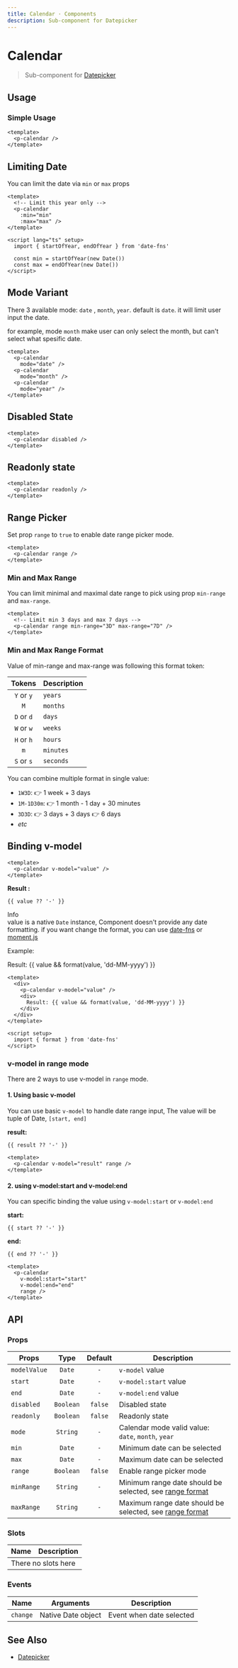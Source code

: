 ```yaml
---
title: Calendar · Components
description: Sub-component for Datepicker
---
```


<script setup>
  import pCalendar from "./Calendar.vue"
  import Banner from "../banner/Banner.vue"
  import { ref } from "vue-demi"
  import { format, startOfYear, endOfYear, endOfMonth } from 'date-fns'

  const value = ref()

  const result = ref()
  const start  = ref()
  const end    = ref()

  const min = startOfYear(new Date())
  const max = endOfYear(new Date())

  const thisMonth = endOfMonth(new Date())
</script>

# Calendar

> Sub-component for [Datepicker](/components/datepicker/)

## Usage

### Simple Usage

<preview>
  <p-calendar />
</preview>

```vue
<template>
  <p-calendar />
</template>
```

## Limiting Date

You can limit the date via `min` or `max` props

<preview>
  <p-calendar
    :min="min"
    :max="max" />
</preview>

```vue
<template>
  <!-- Limit this year only -->
  <p-calendar
    :min="min"
    :max="max" />
</template>

<script lang="ts" setup>
  import { startOfYear, endOfYear } from 'date-fns'

  const min = startOfYear(new Date())
  const max = endOfYear(new Date())
</script>
```

## Mode Variant

There 3 available mode: `date` , `month`, `year`. default is `date`. it will limit user input the date.

for example, mode `month` make user can only select the month, but can't select what spesific date.

<preview class="flex-col items-center space-y-2">
  <p-calendar
    mode="date" />
  <p-calendar
    mode="month" />
  <p-calendar
    mode="year" />
</preview>

```vue
<template>
  <p-calendar
    mode="date" />
  <p-calendar
    mode="month" />
  <p-calendar
    mode="year" />
</template>
```

## Disabled State

<preview class="flex-col items-center space-y-2">
  <p-calendar disabled />
</preview>

```vue
<template>
  <p-calendar disabled />
</template>
```

## Readonly state

<preview>
  <p-calendar readonly />
</preview>

```vue
<template>
  <p-calendar readonly />
</template>
```

## Range Picker

Set prop `range` to `true` to enable date range picker mode.

<preview>
  <p-calendar range />
</preview>

```vue
<template>
  <p-calendar range />
</template>
```

### Min and Max Range

You can limit minimal and maximal date range to pick using prop `min-range` and `max-range`.

<preview>
  <p-calendar range min-range="3D" max-range="7D" />
</preview>

```vue
<template>
  <!-- Limit min 3 days and max 7 days -->
  <p-calendar range min-range="3D" max-range="7D" />
</template>
```

### Min and Max Range Format

Value of min-range and max-range was following this format token:

|   Tokens   | Description |
|:----------:|-------------|
| `Y` or `y` | `years`     |
|    `M`     | `months`    |
| `D` or `d` | `days`      |
| `W` or `w` | `weeks`     |
| `H` or `h` | `hours`     |
|    `m`     | `minutes`   |
| `S` or `s` | `seconds`   |

You can combine multiple format in single value:

- `1W3D`: 👉 1 week + 3 days
- `1M-1D30m`: 👉 1 month - 1 day + 30 minutes
- `3D3D`: 👉 3 days + 3 days 👉 6 days
- *etc*


## Binding v-model

<preview>
  <p-calendar v-model="value" />
</preview>

```vue
<template>
  <p-calendar v-model="value" />
</template>
```

**Result :**

<pre class="max-w-full truncate"><code>{{ value ?? '-' }}</code></pre>

<Banner class="mt-4">
  <div class="font-semibold">
    Info
  </div>
  <div class="text-sm">
    value is a native <code>Date</code> instance, Component doesn't provide any date formatting. if you want change the format, you can use <a href="https://date-fns.org/">date-fns</a> or <a href="https://momentjs.com/">moment.js</a>
  </div>
</Banner>

Example:

<preview>
  <div>
    <p-calendar v-model="value" />
    <div class="mt-4">
      Result: {{ value && format(value, 'dd-MM-yyyy') }}
    </div>
  </div>
</preview>

```vue
<template>
  <div>
    <p-calendar v-model="value" />
    <div>
      Result: {{ value && format(value, 'dd-MM-yyyy') }}
    </div>
  </div>
</template>

<script setup>
  import { format } from 'date-fns'
</script>
```

### v-model in range mode

There are 2 ways to use v-model in `range` mode.

#### 1. Using basic v-model

You can use basic `v-model` to handle date range input, The value will be tuple of Date, `[start, end]`

<preview class="flex-col">
  <p-calendar v-model="result" range />
</preview>

**result:**

<pre class="truncate"><code>{{ result ?? '-' }}</code></pre>

```vue
<template>
  <p-calendar v-model="result" range />
</template>
```

#### 2. using v-model:start and v-model:end

You can specific binding the value using `v-model:start` or `v-model:end`

<preview class="flex-col">
  <p-calendar
    v-model:start="start"
    v-model:end="end"
    range />
</preview>

**start:**

<pre class="truncate"><code>{{ start ?? '-' }}</code></pre>

**end:**

<pre class="truncate"><code>{{ end ?? '-' }}</code></pre>

```vue
<template>
  <p-calendar
    v-model:start="start"
    v-model:end="end"
    range />
</template>
```

## API

### Props

| Props        |   Type    | Default | Description                                                                          |
|--------------|:---------:|:-------:|--------------------------------------------------------------------------------------|
| `modelValue` |  `Date`   |   `-`   | `v-model` value                                                                      |
| `start`      |  `Date`   |   `-`   | `v-model:start` value                                                                |
| `end`        |  `Date`   |   `-`   | `v-model:end` value                                                                  |
| `disabled`   | `Boolean` | `false` | Disabled state                                                                       |
| `readonly`   | `Boolean` | `false` | Readonly state                                                                       |
| `mode`       | `String`  |   `-`   | Calendar mode valid value: `date`, `month`, `year`                                   |
| `min`        |  `Date`   |   `-`   | Minimum date can be selected                                                         |
| `max`        |  `Date`   |   `-`   | Maximum date can be selected                                                         |
| `range`      | `Boolean` | `false` | Enable range picker mode                                                             |
| `minRange`   | `String`  |   `-`   | Minimum range date should be selected, see [range format](#min-and-max-range-format) |
| `maxRange`   | `String`  |   `-`   | Maximum range date should be selected, see [range format](#min-and-max-range-format) |

### Slots

<table>
  <thead>
    <tr>
      <th>Name</th>
      <th>Description</th>
    </tr>
  </thead>
  <tbody>
    <tr>
      <td colspan="2" class="text-center">There no slots here</td>
    </tr>
  </tbody>
</table>

### Events

| Name     | Arguments          | Description              |
|----------|--------------------|--------------------------|
| `change` | Native Date object | Event when date selected |

## See Also

- [Datepicker](/components/datepicker/)

